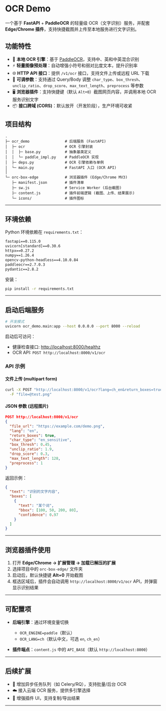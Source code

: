 
# OCR Demo

一个基于 **FastAPI** + **PaddleOCR** 的轻量级 OCR（文字识别）服务，并配套 **Edge/Chrome 插件**，支持快捷截图并上传至本地服务进行文字识别。

## 功能特性

* 🎯 **本地 OCR 引擎**：基于 [PaddleOCR](https://github.com/PaddlePaddle/PaddleOCR)，支持中、英和中英混合识别 
* ⚡ **轻量图像预处理**：自动增强小符号和弱对比度文本，提升识别率
* 🌐 **HTTP API 接口**：提供 `/v1/ocr` 接口，支持文件上传或远程 URL 下载
* 🔧 **可调参数**：支持通过 Query/Body 调整 `char_type`、`box_thresh`、`unclip_ratio`、`drop_score`、`max_text_length`、`preprocess` 等参数
* 🖥️ **浏览器插件**：支持快捷键（默认 `Alt+0`）截图网页内容，并调用本地 OCR 服务识别文字
* 📦 **接口跨域 (CORS)**：默认放开（开发阶段），生产环境可收紧



## 项目结构

```
.
├─ ocr_demo                # 后端服务 (FastAPI)
│  ├─ ocr                  # OCR 引擎封装
│  │  ├─ base.py           # 抽象基类定义
│  │  └─ paddle_impl.py    # PaddleOCR 实现
│  ├─ deps.py              # OCR 引擎依赖与单例
│  └─ main.py              # FastAPI 入口 (OCR API)
│
└─ orc-box-edge            # 浏览器插件 (Edge/Chrome MV3)
   ├─ manifest.json        # 插件清单
   ├─ sw.js                # Service Worker (后台截图)
   ├─ content.js           # 插件前端逻辑 (截图、上传、结果展示)
   └─ icons/               # 插件图标
```

---

## 环境依赖

Python 环境依赖在 `requirements.txt`：

```txt
fastapi==0.115.0
uvicorn[standard]==0.30.6
httpx==0.27.2
numpy==1.26.4
opencv-python-headless==4.10.0.84
paddleocr==2.7.0.3
pydantic==2.8.2
```

安装：

```bash
pip install -r requirements.txt
```

---

## 启动后端服务

```bash
# 开发模式
uvicorn ocr_demo.main:app --host 0.0.0.0 --port 8000 --reload
```

启动后可访问：

* 健康检查接口: [http://localhost:8000/healthz](http://localhost:8000/healthz)
* OCR API: `POST http://localhost:8000/v1/ocr`

### API 示例

#### 文件上传 (multipart form)

```bash
curl -X POST "http://localhost:8000/v1/ocr?lang=ch_en&return_boxes=true" \
  -F "file=@test.png"
```

#### JSON 参数 (远程图片)

```json
POST http://localhost:8000/v1/ocr
{
  "file_url": "https://example.com/demo.png",
  "lang": "en",
  "return_boxes": true,
  "char_type": "en_sensitive",
  "box_thresh": 0.45,
  "unclip_ratio": 1.9,
  "drop_score": 0.3,
  "max_text_length": 128,
  "preprocess": 1
}
```

返回示例：

```json
{
  "text": "识别的文字内容",
  "boxes": [
    {
      "text": "某个词",
      "bbox": [100, 50, 200, 80],
      "confidence": 0.97
    }
  ]
}
```

---

## 浏览器插件使用

1. 打开 **Edge/Chrome → 扩展管理 → 加载已解压的扩展**
2. 选择项目中的 `orc-box-edge/` 文件夹
3. 启动后，默认快捷键 **Alt+0** 开始截图
4. 框选区域后，插件会自动调用 `http://localhost:8000/v1/ocr` API，并弹窗显示识别结果

---

## 可配置项

* **后端引擎**：通过环境变量切换

  * `OCR_ENGINE=paddle`（默认）
  * `OCR_LANG=ch`（默认中文，可选 `en`, `ch_en`）

* **插件端点**：`content.js` 中的 `API_BASE`（默认 `http://localhost:8000`） 

---

## 后续扩展

* 🔄 增加异步任务队列（如 Celery/RQ），支持批量/后台 OCR
* ☁️ 接入云端 OCR 服务，提供多引擎选择
* 📝 增强插件 UI，支持复制/导出结果

---
